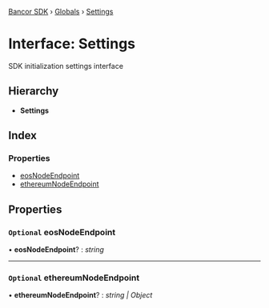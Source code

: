 [Bancor SDK](../README.md) › [Globals](../globals.md) › [Settings](settings.md)

# Interface: Settings

SDK initialization settings interface

## Hierarchy

* **Settings**

## Index

### Properties

* [eosNodeEndpoint](settings.md#optional-eosnodeendpoint)
* [ethereumNodeEndpoint](settings.md#optional-ethereumnodeendpoint)

## Properties

### `Optional` eosNodeEndpoint

• **eosNodeEndpoint**? : *string*

___

### `Optional` ethereumNodeEndpoint

• **ethereumNodeEndpoint**? : *string | Object*
